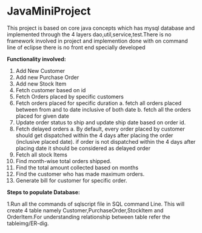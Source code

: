 # JavaMiniProject
This project is based on core java concepts which has mysql database and implemented through the 4 layers dao,util,service,test.There is no framework involved in project and implemention done with on command line of eclipse there is no front end specially developed

**Functionality involved:**
1.  Add New Customer  
2.	Add new Purchase Order  
3.	Add new Stock Item  
4.	Fetch customer based on id 
5.	Fetch Orders placed by specific customers
6.	Fetch orders placed for specific duration
    a.	fetch all orders placed between from and to date inclusive of both date
    b.	fetch all the orders placed for given date
7.	Update order status to ship and update ship date based on order id. 
8.	Fetch delayed orders 
    a.	By default, every order placed by customer should get dispatched within the 4 days after placing the order (inclusive placed date). if order is not dispatched within the 4         days after placing date it should be considered as delayed order
9.	Fetch all stock Items
10.	Find month-wise total orders shipped.   
11.	Find the total amount collected based on months
12.	Find the customer who has made maximum orders.  
13. Generate bill for customer for specific order. 


**Steps to populate Database:**

1.Run all the commands of sqlscript file in SQL command Line.
This will create 4 table namely Customer,PurchaseOrder,StockItem and OrderItem.For understanding relationship between table refer the tableimg/ER-dig.


 

 
